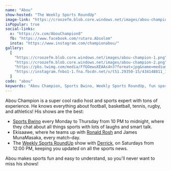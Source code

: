 ```yaml
---
name: "Abou"
show-hosted: "The Weekly Sports RoundUp"
image-link: "https://croozefm.blob.core.windows.net/images/abou-champion.png"
isPopular: true
social-links:
  x: "https://x.com/AbouChampion8"
  fb: "https://www.facebook.com/rutaro.Absolom"
  insta: "https://www.instagram.com/championabou/"
gallery:
  [
    "https://croozefm.blob.core.windows.net/images/abou-champion-1.png",
    "https://croozefm.blob.core.windows.net/images/abou-champion-2.png",
    "https://pbs.twimg.com/media/FfGOewuXEAAs4n3?format=jpg&name=medium",
    "https://instagram.fnbo1-1.fna.fbcdn.net/v/t51.29350-15/434148811_1989554131476209_1284611908749131519_n.webp?stp=dst-jpg_e35_tt6&_nc_ht=instagram.fnbo1-1.fna.fbcdn.net&_nc_cat=105&_nc_oc=Q6cZ2AGNRAoqzwIRVqeVngZKpq_XdB506oFc9ESNy8sQ3JTexhHalwd5mLJoAwBR2qZKujE&_nc_ohc=WStV-ZZjhXkQ7kNvgEZzl0R&_nc_gid=47a2ff7ae6784308a8a09f721361356c&edm=AGenrX8BAAAA&ccb=7-5&oh=00_AYGrZDECMCzXw5eGXmwVw_Z5ENyabyr3WlH7zTq1Djf-7A&oe=67D38E79&_nc_sid=ed990e",
  ]
code: "abou"
keywords: "Abou Champion, Sports Bwino, Weekly Sports RoundUp, fun sports talk radio, half-seminarian, best dish washer"
---
```


Abou Champion is a super cool radio host and sports expert with tons of experience. He knows everything about football, basketball, tennis, rugby, and athletics! His shows are the best:

- [Sports Bwino](/shows/sports-bwino) every Monday to Thursday from 10 PM to midnight, where they chat about all things sports with lots of laughs and smart talk.
- Ekisaawe, where he teams up with [Ronald Rosh](/i/ronald-rosh) and James MunaMasaka, every match-day.
- The [Weekly Sports RoundUp](/shows/sports-roundup) show with [Derrick](/i/derrick-ashiimwe), on Saturdays from 12:00 PM, keeping you updated on all the sports news.

Abou makes sports fun and easy to understand, so you'll never want to miss his shows!
